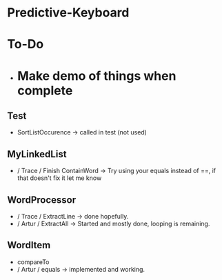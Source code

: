 # Predictive-Keyboard

# To-Do
* # Make demo of things when complete

## Test

* SortListOccurence -> called in test (not used)

## MyLinkedList

* / Trace / Finish ContainWord -> Try using your equals instead of ==, if that doesn't fix it let me know

## WordProcessor

* / Trace / ExtractLine -> done hopefully.
* / Artur / ExtractAll -> Started and mostly done, looping is remaining.

## WordItem
* compareTo
* / Artur / equals -> implemented and working.
